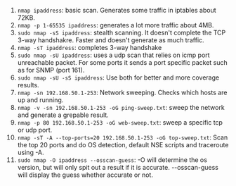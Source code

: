1. `nmap ipaddress`: basic scan. Generates some traffic in iptables about 72KB.
2. `nmap -p 1-65535 ipaddress`: generates a lot more traffic about 4MB.
3. `sudo nmap -sS ipaddress`: stealth scanning. It doesn't complete the TCP 3-way handshakre. Faster and doesn't generate as much traffic.
4. `nmap -sT ipaddress`: completes 3-way handshake
5. `sudo nmap -sU ipaddress`: uses a udp scan that relies on icmp port unreachable packet. For some ports it sends a port specific packet such as for SNMP (port 161).
6. `sudo nmap -sU -sS ipaddress`: Use both for better and more coverage results.
7. `nmap -sn 192.168.50.1-253`: Network sweeping. Checks which hosts are up and running.
8. `nmap -v -sn 192.168.50.1-253 -oG ping-sweep.txt`: sweep the network and generate a grepable result.
9. `nmap -p 80 192.168.50.1-253 -oG web-sweep.txt`: sweep a specific tcp or udp port.
10. `nmap -sT -A --top-ports=20 192.168.50.1-253 -oG top-sweep.txt`: Scan the top 20 ports and do OS detection, default NSE scripts and traceroute using -A.
11. `sudo nmap -O ipaddress --osscan-guess`: -O will determine the os version, but will only spit out a result if it is accurate. --osscan-guess will display the guess whether accurate or not.